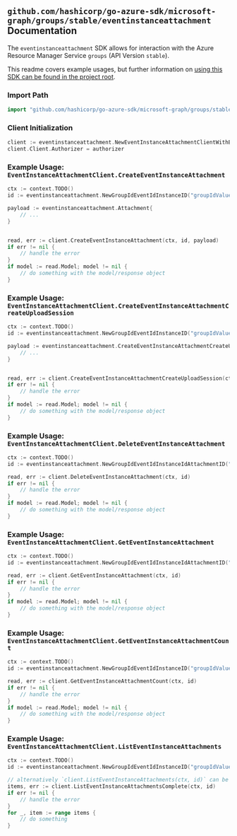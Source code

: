 
## `github.com/hashicorp/go-azure-sdk/microsoft-graph/groups/stable/eventinstanceattachment` Documentation

The `eventinstanceattachment` SDK allows for interaction with the Azure Resource Manager Service `groups` (API Version `stable`).

This readme covers example usages, but further information on [using this SDK can be found in the project root](https://github.com/hashicorp/go-azure-sdk/tree/main/docs).

### Import Path

```go
import "github.com/hashicorp/go-azure-sdk/microsoft-graph/groups/stable/eventinstanceattachment"
```


### Client Initialization

```go
client := eventinstanceattachment.NewEventInstanceAttachmentClientWithBaseURI("https://management.azure.com")
client.Client.Authorizer = authorizer
```


### Example Usage: `EventInstanceAttachmentClient.CreateEventInstanceAttachment`

```go
ctx := context.TODO()
id := eventinstanceattachment.NewGroupIdEventIdInstanceID("groupIdValue", "eventIdValue", "eventId1Value")

payload := eventinstanceattachment.Attachment{
	// ...
}


read, err := client.CreateEventInstanceAttachment(ctx, id, payload)
if err != nil {
	// handle the error
}
if model := read.Model; model != nil {
	// do something with the model/response object
}
```


### Example Usage: `EventInstanceAttachmentClient.CreateEventInstanceAttachmentCreateUploadSession`

```go
ctx := context.TODO()
id := eventinstanceattachment.NewGroupIdEventIdInstanceID("groupIdValue", "eventIdValue", "eventId1Value")

payload := eventinstanceattachment.CreateEventInstanceAttachmentCreateUploadSessionRequest{
	// ...
}


read, err := client.CreateEventInstanceAttachmentCreateUploadSession(ctx, id, payload)
if err != nil {
	// handle the error
}
if model := read.Model; model != nil {
	// do something with the model/response object
}
```


### Example Usage: `EventInstanceAttachmentClient.DeleteEventInstanceAttachment`

```go
ctx := context.TODO()
id := eventinstanceattachment.NewGroupIdEventIdInstanceIdAttachmentID("groupIdValue", "eventIdValue", "eventId1Value", "attachmentIdValue")

read, err := client.DeleteEventInstanceAttachment(ctx, id)
if err != nil {
	// handle the error
}
if model := read.Model; model != nil {
	// do something with the model/response object
}
```


### Example Usage: `EventInstanceAttachmentClient.GetEventInstanceAttachment`

```go
ctx := context.TODO()
id := eventinstanceattachment.NewGroupIdEventIdInstanceIdAttachmentID("groupIdValue", "eventIdValue", "eventId1Value", "attachmentIdValue")

read, err := client.GetEventInstanceAttachment(ctx, id)
if err != nil {
	// handle the error
}
if model := read.Model; model != nil {
	// do something with the model/response object
}
```


### Example Usage: `EventInstanceAttachmentClient.GetEventInstanceAttachmentCount`

```go
ctx := context.TODO()
id := eventinstanceattachment.NewGroupIdEventIdInstanceID("groupIdValue", "eventIdValue", "eventId1Value")

read, err := client.GetEventInstanceAttachmentCount(ctx, id)
if err != nil {
	// handle the error
}
if model := read.Model; model != nil {
	// do something with the model/response object
}
```


### Example Usage: `EventInstanceAttachmentClient.ListEventInstanceAttachments`

```go
ctx := context.TODO()
id := eventinstanceattachment.NewGroupIdEventIdInstanceID("groupIdValue", "eventIdValue", "eventId1Value")

// alternatively `client.ListEventInstanceAttachments(ctx, id)` can be used to do batched pagination
items, err := client.ListEventInstanceAttachmentsComplete(ctx, id)
if err != nil {
	// handle the error
}
for _, item := range items {
	// do something
}
```
